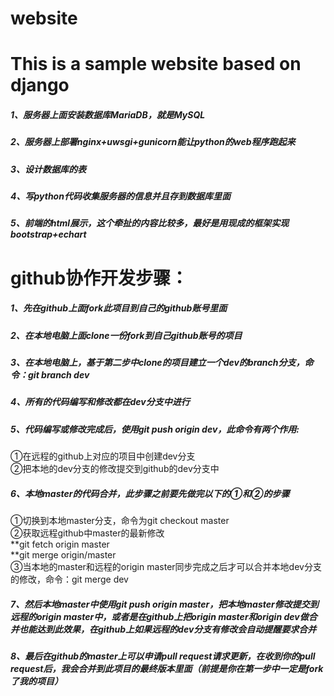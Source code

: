 # website

This is a sample website based on django
========================================
##### 1、服务器上面安装数据库MariaDB，就是MySQL
##### 2、服务器上部署nginx+uwsgi+gunicorn能让python的web程序跑起来
##### 3、设计数据库的表
##### 4、写python代码收集服务器的信息并且存到数据库里面
##### 5、前端的html展示，这个牵扯的内容比较多，最好是用现成的框架实现bootstrap+echart

github协作开发步骤：
===================
##### 1、先在github上面fork此项目到自己的github账号里面
##### 2、在本地电脑上面clone一份fork到自己github账号的项目
##### 3、在本地电脑上，基于第二步中clone的项目建立一个dev的branch分支，命令：git branch dev
##### 4、所有的代码编写和修改都在dev分支中进行
##### 5、代码编写或修改完成后，使用git push origin dev，此命令有两个作用:
①在远程的github上对应的项目中创建dev分支<br>
②把本地的dev分支的修改提交到github的dev分支中<br>

##### 6、本地master的代码合并，此步骤之前要先做完以下的①和②的步骤
①切换到本地master分支，命令为git checkout master<br>
②获取远程github中master的最新修改<br>
**git fetch origin master<br>
**git merge origin/master<br>
③当本地的master和远程的origin master同步完成之后才可以合并本地dev分支的修改，命令：git merge dev

##### 7、然后本地master中使用git push origin master，把本地master修改提交到远程的origin master中，或者是在github上把origin master和origin dev做合并也能达到此效果，在github上如果远程的dev分支有修改会自动提醒要求合并

##### 8、最后在github的master上可以申请pull request请求更新，在收到你的pull request后，我会合并到此项目的最终版本里面（前提是你在第一步中一定是fork了我的项目）
